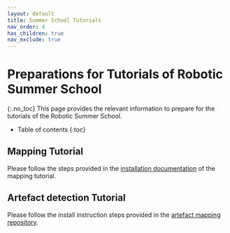 ```yaml
---
layout: default
title: Summer School Tutorials
nav_order: 4
has_children: true
nav_exclude: true
---
```


# Preparations for Tutorials of Robotic Summer School
{:.no_toc}
This page provides the relevant information to prepare for the tutorials of the Robotic Summer School.

* Table of contents
{:toc}

## Mapping Tutorial
Please follow the steps provided in the [installation documentation](mapping_tutorial_preparations.md) of the mapping tutorial. 

## Artefact detection Tutorial
Please follow the install instruction steps provided in the [artefact mapping repository](https://github.com/ethz-asl/artefact_mapping).
